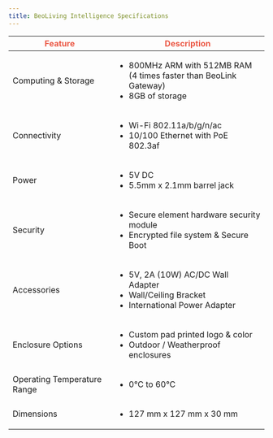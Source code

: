 ```yaml
---
title: BeoLiving Intelligence Specifications
---
```


<table class="table">
  <thead>
    <tr style="color: #eb5946">
      <th scope="col" style="width: 40%">Feature</th>
      <th scope="col" >Description</th>
    </tr>
  </thead>
  <tbody>
    <tr>
      <td>Computing & Storage</td>
      <td>
        <ul>
          <li>800MHz ARM with 512MB RAM (4 times faster than BeoLink Gateway)</li>
          <li>8GB of storage</li>
        </ul>
      </td>
    </tr>
    <tr>
      <td>Connectivity</td>
      <td>
        <ul>
          <li>Wi-Fi 802.11a/b/g/n/ac</li>
          <li>10/100 Ethernet with PoE 802.3af</li>
        </ul>
      </td>
    </tr>
    <tr>
      <td>Power</td>
      <td>
        <ul>
          <li>5V DC</li>
          <li>5.5mm x 2.1mm barrel jack</li>
        </ul>
      </td>
    </tr>
    <tr>
      <td>Security</td>
      <td>
        <ul>
          <li>Secure element hardware security module</li>
          <li>Encrypted file system & Secure Boot</li>
        </ul>
      </td>
    </tr>
    <tr>
      <td>Accessories</td>
      <td>
        <ul>
          <li>5V, 2A (10W) AC/DC Wall Adapter</li>
          <li>Wall/Ceiling Bracket</li>
          <li>International Power Adapter</li>
        </ul>
      </td>
    </tr>
    <tr>
      <td>Enclosure Options</td>
      <td>
        <ul>
          <li>Custom pad printed logo & color</li>
          <li>Outdoor / Weatherproof enclosures</li>
        </ul>
      </td>
    </tr>
    <tr>
      <td>Operating Temperature Range</td>
      <td>
        <ul>
          <li>0°C to 60°C</li>
        </ul>
      </td>
    </tr>
    <tr>
      <td>Dimensions</td>
      <td>
        <ul>
          <li>127 mm x 127 mm x 30 mm</li>
        </ul>
      </td>
    </tr>
  </tbody>
</table>
